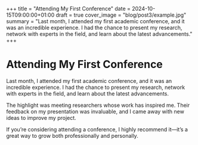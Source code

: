 +++
title = "Attending My First Conference"
date = 2024-10-15T09:00:00+01:00
draft = true
cover_image = "blog/post3/example.jpg"
summary = "Last month, I attended my first academic conference, and it was an incredible experience. I had the chance to present my research, network with experts in the field, and learn about the latest advancements."
+++

# Attending My First Conference

Last month, I attended my first academic conference, and it was an incredible experience. I had the chance to present my research, network with experts in the field, and learn about the latest advancements.

The highlight was meeting researchers whose work has inspired me. Their feedback on my presentation was invaluable, and I came away with new ideas to improve my project.

If you’re considering attending a conference, I highly recommend it—it’s a great way to grow both professionally and personally.
